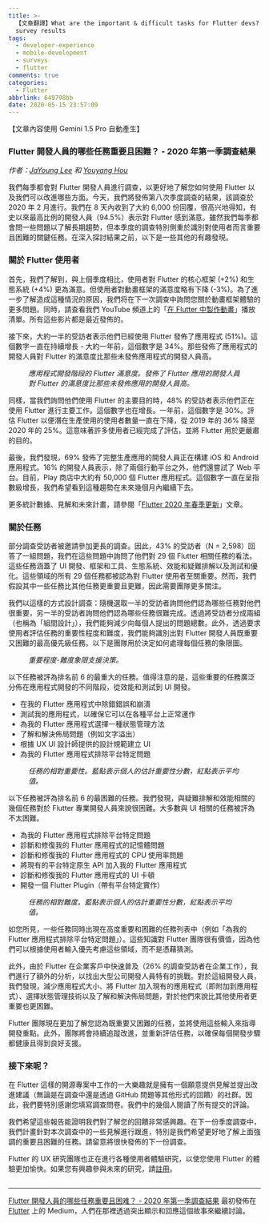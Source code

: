 ```yaml
---
title: >-
  【文章翻譯】What are the important & difficult tasks for Flutter devs? — Q1 2020
  survey results
tags:
  - developer-experience
  - mobile-development
  - surveys
  - flutter
comments: true
categories:
  - Flutter
abbrlink: 649798bb
date: 2020-05-15 23:57:09
---
```


【文章內容使用 Gemini 1.5 Pro 自動產生】

<h3>Flutter 開發人員的哪些任務重要且困難？ - 2020 年第一季調查結果</h3>

<em>作者：</em><a href="https://medium.com/@jayoung.lee"><em>JaYoung Lee</em></a><em> 和 </em><a href="https://medium.com/@youyanghou"><em>Youyang Hou</em></a>

我們每季都會對 Flutter 開發人員進行調查，以更好地了解您如何使用 Flutter 以及我們可以改進哪些方面。今天，我們將發佈第八次季度調查的結果，該調查於 2020 年 2 月進行。我們在 8 天內收到了大約 6,000 份回覆，很高兴地得知，有史以來最高比例的開發人員（94.5%）表示對 Flutter 感到滿意。雖然我們每季都會問一些問題以了解長期趨勢，但本季度的調查特別側重於識別對使用者而言重要且困難的關鍵任務。在深入探討結果之前，以下是一些其他的有趣發現。

<h3>關於 Flutter 使用者</h3>

首先，我們了解到，與上個季度相比，使用者對 Flutter 的核心框架 (+2%) 和生態系統 (+4%) 更為滿意。但使用者對動畫框架的滿意度略有下降 (-3%)。為了進一步了解造成這種情況的原因，我們将在下一次調查中詢問您關於動畫框架體驗的更多問題。同時，請查看我們 YouTube 頻道上的「<a href="https://www.youtube.com/watch?v=GXIJJkq_H8g&amp;list=PLjxrf2q8roU2v6UqYlt_KPaXlnjbYySua">在 Flutter 中製作動畫</a>」播放清單。所有這些影片都是最近發佈的。

接下來，大約一半的受訪者表示他們已經使用 Flutter 發佈了應用程式 (51%)。這個數字一直在持續增長 - 大約一年前，這個數字是 34%。那些發佈了應用程式的開發人員對 Flutter 的滿意度比那些未發佈應用程式的開發人員高。

<figure>
<img alt="" src="https://cdn-images-1.medium.com/max/1024/0*cqbZUVzw4XSlZyJR" />
<figcaption><em>應用程式開發階段的 Flutter 滿意度。發佈了 Flutter 應用的開發人員對 Flutter 的滿意度比那些未發佈應用的開發人員高。</em></figcaption>
</figure>

同樣，當我們詢問他們使用 Flutter 的主要目的時，48% 的受訪者表示他們正在使用 Flutter 進行主要工作。這個數字也在增長。一年前，這個數字是 30%。評估 Flutter 以便潛在生產使用的使用者數量一直在下降，從 2019 年的 36% 降至 2020 年的 25%。這意味著許多使用者已經完成了評估，並將 Flutter 用於更嚴肅的目的。

最後，我們發現，69% 發佈了完整生產應用的開發人員正在構建 iOS 和 Android 應用程式。16% 的開發人員表示，除了兩個行動平台之外，他們還嘗試了 Web 平台。目前，Play 商店中大約有 50,000 個 Flutter 應用程式。這個數字一直在呈指數級增長，我們希望看到這種趨勢在未來幾個月內繼續下去。

更多統計數據、見解和未來計畫，請參閱「<a href="https://medium.com/flutter/flutter-spring-2020-update-f723d898d7af">Flutter 2020 年春季更新</a>」文章。

<h3>關於任務</h3>

部分調查受訪者被邀請參加更長的調查。因此，43% 的受訪者（N = 2,598）回答了一組問題，我們在這些問題中詢問了他們對 29 個 Flutter 相關任務的看法。這些任務涵蓋了 UI 開發、框架和工具、生態系統、效能和疑難排解以及測試和優化。這些領域的所有 29 個任務都被認為對 Flutter 使用者至關重要。然而，我們假設其中一些任務比其他任務更重要且更難，因此需要團隊更多關注。

我們以這樣的方式設計調查：隨機選取一半的受訪者詢問他們認為哪些任務對他們很重要，另一半的受訪者詢問他們認為哪些任務很難完成。透過將受訪者分成兩組（也稱為「組間設計」），我們能夠減少向每個人提出的問題總數。此外，透過要求使用者評估任務的重要性程度和難度，我們能夠識別出對 Flutter 開發人員既重要又困難的最高優先級任務。以下是團隊用於決定如何處理每個任務的象限圖。

<figure>
<img alt="" src="https://cdn-images-1.medium.com/max/681/0*vABPU2mLHiRog8Vw" />
<figcaption><em>重要程度-難度象限支援決策。</em></figcaption>
</figure>

以下任務被評為排名前 6 的最重大的任務。值得注意的是，這些重要的任務廣泛分佈在應用程式開發的不同階段，從效能和測試到 UI 開發。

* 在我的 Flutter 應用程式中除錯錯誤和崩潰
* 測試我的應用程式，以確保它可以在各種平台上正常運作
* 為我的 Flutter 應用程式選擇一種狀態管理方法
* 了解和解決佈局問題（例如文字溢出）
* 根據 UX UI 設計師提供的設計規範建立 UI
* 為我的 Flutter 應用程式排除平台特定問題

<figure>
<img alt="" src="https://cdn-images-1.medium.com/max/1024/0*OfKgvG4OS6Jt7Wum" />
<figcaption><em>任務的相對重要性。藍點表示個人的估計重要性分數，紅點表示平均值。</em></figcaption>
</figure>

以下任務被評為排名前 6 的最困難的任務。我們發現，與疑難排解和效能相關的幾個任務對於 Flutter 專業開發人員來說很困難。大多數與 UI 相關的任務被評為不太困難。

* 為我的 Flutter 應用程式排除平台特定問題
* 診斷和修復我的 Flutter 應用程式的記憶體問題
* 診斷和修復我的 Flutter 應用程式的 CPU 使用率問題
* 將現有的平台特定原生 API 加入我的 Flutter 應用程式
* 診斷和修復我的 Flutter 應用程式的 UI 卡頓
* 開發一個 Flutter Plugin（帶有平台特定實作）

<figure>
<img alt="" src="https://cdn-images-1.medium.com/max/1024/0*nPtVnwI_F22HmC_F" />
<figcaption><em>任務的相對難度。藍點表示個人的估計重要性分數，紅點表示平均值。</em></figcaption>
</figure>

如您所見，一些任務同時出現在高度重要和困難的任務列表中（例如「為我的 Flutter 應用程式排除平台特定問題」）。這些知識對 Flutter 團隊很有價值，因為他們可以根據使用者輸入優先考慮這些領域，而不是憑藉猜測。

此外，由於 Flutter 在企業客戶中快速普及（26% 的調查受訪者在企業工作），我們進行了額外的分析，以找出大型公司開發人員特有的挑戰。對於這組開發人員，我們發現，減少應用程式大小、將 Flutter 加入現有的應用程式（即附加到應用程式）、選擇狀態管理技術以及了解和解決佈局問題，對於他們來說比其他使用者更重要也更困難。

Flutter 團隊現在更加了解您認為既重要又困難的任務，並將使用這些輸入來指導開發重點。此外，團隊將會持續追蹤改進，並重新評估任務，以確保每個開發步驟都健康且得到良好支援。

<h3>接下來呢？</h3>

在 Flutter 這樣的開源專案中工作的一大樂趣就是擁有一個願意提供見解並提出改進建議（無論是在調查中還是透過 GitHub 問題等其他形式的回饋）的社群。因此，我們要特別感謝您填寫調查問卷。我們中的幾個人閱讀了所有提交的評論。

我們希望這些報告能證明我們對了解您的回饋非常感興趣。在下一份季度調查中，我們計畫針對本次調查中的一些見解進行跟進，特別是我們希望更好地了解上面強調的重要且困難的任務。請留意將很快發佈的下一份調查。

Flutter 的 UX 研究團隊也正在進行各種使用者體驗研究，以使您使用 Flutter 的體驗更加愉快。如果您有興趣參與未來的研究，請[註冊](https://docs.google.com/forms/d/e/1FAIpQLSe0i4De809KXVCdljGKrjMj3lxhuzbuFKCtY5PEQPCYtGxFMg/viewform)。

<img src="https://medium.com/_/stat?event=post.clientViewed&referrerSource=full_rss&postId=a5ef2305429b" width="1" height="1"><hr><p><a href="https://medium.com/flutter/what-are-the-important-difficult-tasks-for-flutter-devs-q1-2020-survey-results-a5ef2305429b">Flutter 開發人員的哪些任務重要且困难？ - 2020 年第一季調查結果</a> 最初發佈在 <a href="https://medium.com/flutter">Flutter</a> 上的 Medium，人們在那裡透過突出顯示和回應這個故事來繼續討論。</p>

